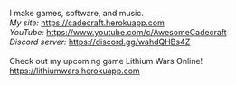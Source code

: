 I make games, software, and music.
<br>
*My site:*
https://cadecraft.herokuapp.com
<br>
*YouTube:*
https://www.youtube.com/c/AwesomeCadecraft
<br>
*Discord server:*
https://discord.gg/wahdQHBs4Z
<br><br>
Check out my upcoming game Lithium Wars Online!
<br>
https://lithiumwars.herokuapp.com

<!-- *SoundCloud:*
https://soundcloud.com/cadecraft
<br>
*AudioTool:*
https://www.audiotool.com/user/cadecraft
<br> -->

<!---
Cadecraft/Cadecraft is a ✨ special ✨ repository because its `README.md` (this file) appears on your GitHub profile.
You can click the Preview link to take a look at your changes.
--->
